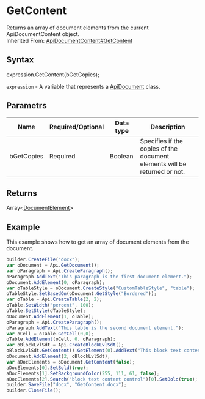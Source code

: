 # GetContent

Returns an array of document elements from the current ApiDocumentContent object.<br>Inherited From: [ApiDocumentContent#GetContent](../../ApiDocumentContent/Methods/GetContent.md)

## Syntax

expression.GetContent(bGetCopies);

`expression` - A variable that represents a [ApiDocument](../ApiDocument.md) class.

## Parametrs

| **Name** | **Required/Optional** | **Data type** | **Description** |
| ------------- | ------------- | ------------- | ------------- |
| bGetCopies | Required | Boolean | Specifies if the copies of the document elements will be returned or not. |

## Returns

Array<[DocumentElement](../../../Enumerations/DocumentElement.md)>

## Example

This example shows how to get an array of document elements from the document.

```javascript
builder.CreateFile("docx");
var oDocument = Api.GetDocument();
var oParagraph = Api.CreateParagraph();
oParagraph.AddText("This paragraph is the first document element.");
oDocument.AddElement(0, oParagraph);
var oTableStyle = oDocument.CreateStyle("CustomTableStyle", "table");
oTableStyle.SetBasedOn(oDocument.GetStyle("Bordered"));
var oTable = Api.CreateTable(2, 2);
oTable.SetWidth("percent", 100);
oTable.SetStyle(oTableStyle);
oDocument.AddElement(1, oTable);
oParagraph = Api.CreateParagraph();
oParagraph.AddText("This table is the second document element.");
var oCell = oTable.GetCell(0,0);
oTable.AddElement(oCell, 0, oParagraph);
var oBlockLvlSdt = Api.CreateBlockLvlSdt();
oBlockLvlSdt.GetContent().GetElement(0).AddText("This block text content control is the third document element.");
oDocument.AddElement(2, oBlockLvlSdt);
var aDocElements = oDocument.GetContent(false);
aDocElements[0].SetBold(true);
aDocElements[1].SetBackgroundColor(255, 111, 61, false);
aDocElements[2].Search("block text content control")[0].SetBold(true);
builder.SaveFile("docx", "GetContent.docx");
builder.CloseFile();
```